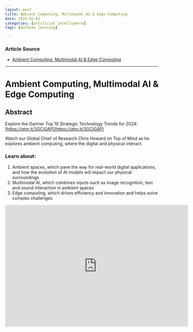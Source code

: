```yaml
---
layout: post
title: Ambient Computing, Multimodal AI & Edge Computing
date: 2024-02-02
categories: [artificial intelligence]
tags: [machine learning]

---
```


### Article Source


* [Ambient Computing, Multimodal AI & Edge Computing](https://www.youtube.com/watch?v=u2nJsKvFcps&list=PLk5mazZ3BVLJTyxXAEqqbZq6jlQTAFOQx)

---

# Ambient Computing, Multimodal AI & Edge Computing


## Abstract

Explore the Gartner Top 10 Strategic Technology Trends for 2024: [https://gtnr.it/3GCiGAP](https://gtnr.it/3GCiGAP)

Watch our Global Chief of Research Chris Howard on Top of Mind as he explores ambient computing, where the digital and physical interact. 

### Learn about: 

1. Ambient spaces, which pave the way for real-world digital applications, and how the evolution of AI models will impact our physical surroundings
2. Multimodal AI, which combines inputs such as image recognition, text and sound interaction in ambient spaces
3. Edge computing, which drives efficiency and innovation and helps solve complex challenges

<iframe width="600" height="400" src="https://www.youtube.com/embed/u2nJsKvFcps?si=EuVtbbR57_a7mhem" title="YouTube video player" frameborder="0" allow="accelerometer; autoplay; clipboard-write; encrypted-media; gyroscope; picture-in-picture; web-share" allowfullscreen></iframe>